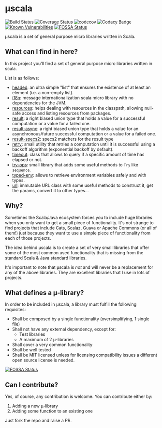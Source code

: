 # μscala

[![Build Status](https://travis-ci.org/albertpastrana/uscala.svg?branch=master)](https://travis-ci.org/albertpastrana/uscala) [![Coverage Status](https://coveralls.io/repos/github/albertpastrana/uscala/badge.svg?branch=master)](https://coveralls.io/github/albertpastrana/uscala?branch=master) [![codecov](https://codecov.io/gh/albertpastrana/uscala/branch/master/graph/badge.svg)](https://codecov.io/gh/albertpastrana/uscala) [![Codacy Badge](https://api.codacy.com/project/badge/Grade/ceb17c0f52dd400bb675d6d143b965c1)](https://www.codacy.com/app/albertpastrana/uscala) [![Known Vulnerabilities](https://snyk.io/test/github/albertpastrana/uscala/badge.svg?targetFile=build.sbt)](https://snyk.io/test/github/albertpastrana/uscala?targetFile=build.sbt)
[![FOSSA Status](https://app.fossa.io/api/projects/git%2Bgithub.com%2Falbertpastrana%2Fuscala.svg?type=shield)](https://app.fossa.io/projects/git%2Bgithub.com%2Falbertpastrana%2Fuscala?ref=badge_shield)

μscala is a set of general purpose micro libraries written in Scala.

## What can I find in here?

In this project you'll find a set of general purpose micro libraries written
in scala.

List is as follows:

- [headed](headed/): an ultra simple "list" that ensures the existence
  of at least an element (i.e. a non-empty list).
- [i18n](i18n/): message internationalization scala micro library
  with no dependencies for the JVM.
- [resources](resources/): helps dealing with resources in the classpath, allowing
  null-safe access and listing resources from packages.
- [result](result/): a right biased union type that holds a value
  for a successful computation or a value for a failed one.
- [result-async](result-async/): a right biased union type that holds a value
  for an asynchronous/future successful computation or a value for a failed one.
- [result-specs2](result-specs2/): specs2 matchers for the result type
- [retry](retry/): small utility that retries a computation until it is
  successful using a backoff algorithm (exponential backoff by default).
- [timeout](timeout/): class that allows to query if a specific amount
  of time has elapsed or not.
- [try-ops](try-ops/): small library that adds some useful methods to `Try`
  like `sequence`.
- [typed-env](typed-env/): allows to retrieve environment variables safely
   and with types.
- [url](url/): immutable URL class with some useful methods to construct
  it, get the params, convert it to other types...

## Why?

Sometimes the Scala/Java ecosystem forces you to include huge libraries
when you only want to get a small piece of functionality. It's not strange
to find projects that include Cats, Scalaz, Guava or Apache Commons (or all
of them!) just because they want to use a simple piece of functionality from
each of those projects.

The idea behind μscala is to create a set of very small libraries that offer
some of the most common used functionality that is missing from the standard
Scala & Java standard libraries.

It's important to note that μscala is *not* and will never be a replacement
for any of the above libraries. They are excellent libraries that I use
in lots of projects.

## What defines a μ-library?

In order to be included in μscala, a library must fulfill the following
requisites:

- Shall be composed by a single functionality (oversimplifying, 1 single file)
- Shall not have any external dependency, except for:
  - Test libraries
  - A maximum of 2 μ-libraries
- Shall cover a very common functionality
- Shall be well tested
- Shall be MIT licensed unless for licensing compatibility issues a
  different open source license is needed.


[![FOSSA Status](https://app.fossa.io/api/projects/git%2Bgithub.com%2Falbertpastrana%2Fuscala.svg?type=large)](https://app.fossa.io/projects/git%2Bgithub.com%2Falbertpastrana%2Fuscala?ref=badge_large)

## Can I contribute?

Yes, of course, any contribution is welcome. You can contribute either by:

1. Adding a new μ-library
2. Adding some function to an existing one

Just fork the repo and raise a PR.